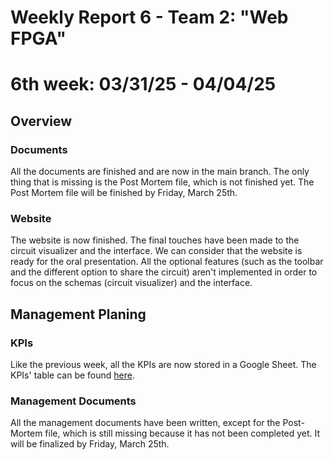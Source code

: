 # Weekly Report 6 - Team 2: "Web FPGA"

# 6th week: 03/31/25 - 04/04/25

## Overview

### Documents

All the documents are finished and are now in the main branch. The only thing that is missing is the Post Mortem file, which is not finished yet. The Post Mortem file will be finished by Friday, March 25th.

### Website

The website is now finished. The final touches have been made to the circuit visualizer and the interface. We can consider that the website is ready for the oral presentation. All the optional features (such as the toolbar and the different option to share the circuit) aren't implemented in order to focus on the schemas (circuit visualizer) and the interface.

## Management Planing

### KPIs

Like the previous week, all the KPIs are now stored in a Google Sheet. The KPIs' table can be found [here](https://docs.google.com/spreadsheets/d/1IzNeeq6BHiJQUQX-DqInGMWjPvM-9AiJ3GWgXlKIHhs/edit?usp=sharing).

### Management Documents

All the management documents have been written, except for the Post-Mortem file, which is still missing because it has not been completed yet. It will be finalized by Friday, March 25th.